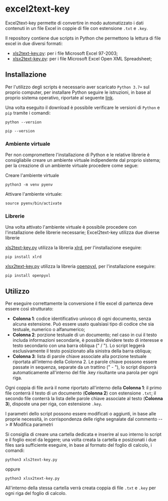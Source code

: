 # excel2text-key
Excel2text-key permette di convertire in modo automatizzato i dati contenuti in un file Excel in coppie di file con estensione `.txt` e `.key`. 

Il repository contiene due scripts in Python che permettono la lettura di file excel in due diversi formati:
* [xls2text-key.py](https://github.com/logo94/excel2text-key/blob/main/xls2text-key.py): per i file Microsoft Excel 97-2003;
* [xlsx2text-key.py](https://github.com/logo94/excel2text-key/blob/main/xlsx2text-key.py): per i file Microsoft Excel Open XML Spreadsheet;

## Installazione ##
Per l'utilizzo degli scripts è necessario aver scaricato `Python 3.7+` sul proprio computer, per installare Python seguire le istruzioni, in base al proprio sistema operativo, riportate al seguente [link](https://www.python.org/downloads/).

Una volta eseguito il download è possibile verificare le versioni di `Python` e `pip` tramite i comandi:

```
python --version
```
```
pip --version
```
### Ambiente virtuale ###
Per non compromettere l'installazione di Python e le relative librerie è consigliabile creare un ambiente virtuale indipendente dal proprio sistema; per la creazione di un ambiente virtuale procedere come segue:

Creare l'ambiente virtuale
```
python3 -m venv pyenv
```

Attivare l'ambiente virtuale:
```
source pyenv/bin/activate
```

### Librerie ###
Una volta attivato l'ambiente virtuale è possibile procedere con l'installazione delle librerie necessarie; Excel2text-key utilizza due diverse librerie

[xls2text-key.py](https://github.com/logo94/excel2text-key/blob/main/xls2text-key.py) utilizza la libreria [xlrd](https://pypi.org/project/xlrd/), per l'installazione eseguire:
```
pip install xlrd
```

[xlsx2text-key.py](https://github.com/logo94/excel2text-key/blob/main/xlsx2text-key.py) utilizza la libreria [openpyxl](https://openpyxl.readthedocs.io/en/stable/), per l'installazione eseguire:
```
pip install openpyxl
```

## Utilizzo ##
Per eseguire correttamente la conversione il file excel di partenza deve essere così strutturato:

* **Colonna 1**: codice identificativo univoco di ogni documento, senza alcuna estensione. Può essere usato qualsiasi tipo di codice che sia testuale, numerico o alfanumerico; 
* **Colonna 2**: porzione testuale di un documento; nel caso in cui il testo includa informazioni secondarie, è possibile dividere testo di interesse e testo secondario con una barra obliqua (" / "). Lo script leggerà esclusivamente il testo posizionato alla sinistra della barra obliqua; 
* **Colonna 3**: lista di parole chiave associate alla porzione testuale riportata all'interno della Colonna 2. Le parole chiave possono essere passate in sequenza, separate da un trattino (" - "), lo script disporrà automaticamente all'interno del file .key risultante una parola per ogni riga.

Ogni coppia di file avrà il nome riportato all'interno della **Colonna 1**: il primo file conterrà il testo di un documento (**Colonna 2**) con estensione `.txt`; il secondo file conterrà la lista delle parole chiave associate al testo (**Colonna 3**), disposte una per riga, con estensione `.key`. 

I parametri dello script possono essere modificati o aggiunti, in base alle proprie necessità, in corrispondenza delle righe segnalate dal commento --> # Modifica parametri
  
Si consiglia di creare una cartella dedicata e inserire al suo interno lo script e il foglio excel da leggere; una volta creata la cartella e posizionati i due files sarà sufficiente eseguire, in base al formato del foglio di calcolo, i comandi: 
```
python3 xls2text-key.py
```
oppure
```
python3 xlsx2text-key.py
```

All'interno della stessa cartella verrà creata coppia di file `.txt` e `.key` per ogni riga del foglio di calcolo.
